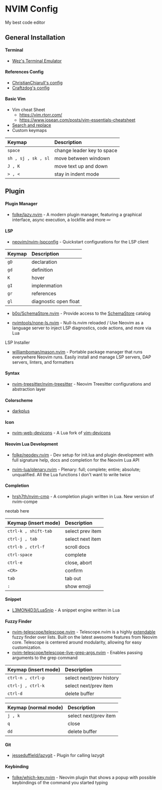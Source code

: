 # NVIM Config
My best code editor

## General Installation
#### Terminal
- [Wez's Terminal Emulator](https://wezfurlong.org/wezterm/index.html)

#### References Config
- [ChristianChiarull's config](https://github.com/ChristianChiarulli/nvim)
- [Craftzdog's config](https://github.com/craftzdog/dotfiles-public)

#### Basic Vim
- Vim cheat Sheet
    - https://vim.rtorr.com/ 
    - https://www.josean.com/posts/vim-essentials-cheatsheet 
- [Search and replace](https://www.baeldung.com/linux/vim-search-replace)
- Custom keymaps

| Keymap          | Description                |
| :-----        | :----- |
| `space`         | change leader key to space |
|`sh , sj , sk , sl` | move between windown       |
|`J , K` | move text up and down       |
|`> , <` | stay in indent mode       |

## Plugin

#### Plugin Manager 
- [folke/lazy.nvim](https://github.com/folke/lazy.nvim) - A modern plugin manager, featuring a graphical interface, async execution, a lockfile and more 💤

#### LSP
- [neovim/nvim-lspconfig](https://github.com/neovim/nvim-lspconfig) - Quickstart configurations for the LSP client

| Keymap          | Description                |
| :-----        | :----- |
| `gD`         | declaration |
|`gd` | definition       |
|`K` |  hover      |
|`gI` | implenmation       |
|`gr` | references       |
|`gl` | diagnostic open float       |

- [b0o/SchemaStore.nvim](https://github.com/b0o/SchemaStore.nvim) - Provide access to the [SchemaStore](https://github.com/SchemaStore/schemastore) catalog

- [nvimtools/none-ls.nvim](https://github.com/nvimtools/none-ls.nvim) - Null-ls.nvim reloaded / Use Neovim as a language server to inject LSP diagnostics, code actions, and more via Lua

LSP Installer
- [williamboman/mason.nvim](https://github.com/williamboman/mason.nvim) - Portable package manager that runs everywhere Neovim runs. Easily install and manage LSP servers, DAP servers, linters, and formatters

#### Syntax
- [nvim-treesitter/nvim-treesitter](https://github.com/nvim-treesitter/nvim-treesitter) - Neovim Treesitter configurations and abstraction layer

#### Colorscheme  
- [darkplus](https://github.com/LunarVim/darkplus.nvim)

#### Icon
- [nvim-web-devicons](https://github.com/nvim-tree/nvim-web-devicons) - A Lua fork of [vim-devicons](https://github.com/ryanoasis/vim-devicons)

#### Neovim Lua Development
- [folke/neodev.nvim](https://github.com/folke/neodev.nvim) - Dev setup for init.lua and plugin development with full signature help, docs and completion for the Neovim Lua API

- [nvim-lua/plenary.nvim](https://github.com/nvim-lua/plenary.nvim) - Plenary: full; complete; entire; absolute; unqualified. All the Lua functions I don't want to write twice

#### Completion
- [hrsh7th/nvim-cmp](https://github.com/hrsh7th/nvim-cmp) - A completion plugin written in Lua. New version of nvim-compe

neotab here

| Keymap (insert mode)          | Description                |
| :-----        | :----- |
| `ctrl-k , shift-tab`         | select prev item |
| `ctrl-j , tab`         | select next item |
| `ctrl-b , ctrl-f`         | scroll docs |
| `ctrl-space`         | complete |
| `ctrl-e`         | close, abort |
| `<CR>`         | confirm |
| `tab`         | tab out |
| `:`         | show emoji |

#### Snippet
- [L3MON4D3/LuaSnip](https://github.com/L3MON4D3/LuaSnip) - A snippet engine written in Lua

#### Fuzzy Finder
- [nvim-telescope/telescope.nvim](https://github.com/nvim-telescope/telescope.nvim) - Telescope.nvim is a highly [extendable](https://github.com/nvim-telescope/telescope.nvim/wiki/Extensions) fuzzy finder over lists. Built on the latest awesome features from Neovim core. Telescope is centered around modularity, allowing for easy customization.
- [nvim-telescope/telescope-live-grep-args.nvim](https://github.com/nvim-telescope/telescope-live-grep-args.nvim) - Enables passing arguments to the grep command

| Keymap (insert mode)          | Description                |
| :-----        | :----- |
| `ctrl-n , ctrl-p`         | select next/prev history |
| `ctrl-j , ctrl-k`         | select next/prev item |
| `ctrl-d`         | delete buffer |

| Keymap (normal mode)          | Description                |
| :-----        | :----- |
| `j , k`         | select next/prev item |
| `q`         | close |
| `dd`         | delete buffer |

#### Git
- [jesseduffield/lazygit](https://github.com/jesseduffield/lazygit) - Plugin for calling lazygit

#### Keybinding
- [folke/which-key.nvim](https://github.com/folke/which-key.nvim) - Neovim plugin that shows a popup with possible keybindings of the command you started typing
